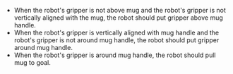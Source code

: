 
  - When the robot's gripper is not above mug and the robot's gripper is not vertically aligned with the mug, the robot should put gripper above mug handle.
  - When the robot's gripper is vertically aligned with mug handle and the robot's gripper is not around mug handle, the robot should put gripper around mug handle.
  - When the robot's gripper is around mug handle, the robot should pull mug to goal.